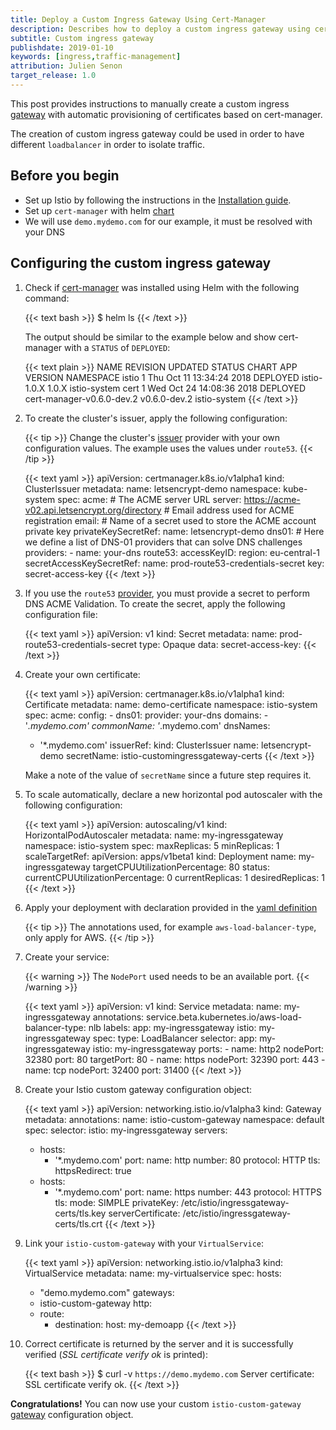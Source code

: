 ```yaml
---
title: Deploy a Custom Ingress Gateway Using Cert-Manager
description: Describes how to deploy a custom ingress gateway using cert-manager manually.
subtitle: Custom ingress gateway
publishdate: 2019-01-10
keywords: [ingress,traffic-management]
attribution: Julien Senon
target_release: 1.0
---
```


This post provides instructions to manually create a custom ingress [gateway](/ko/docs/reference/config/networking/gateway/) with automatic provisioning of certificates based on cert-manager.

The creation of custom ingress gateway could be used in order to have different `loadbalancer` in order to isolate traffic.

## Before you begin

* Set up Istio by following the instructions in the
  [Installation guide](/ko/docs/setup/).
* Set up `cert-manager` with helm [chart](https://github.com/helm/charts/tree/master/stable/cert-manager#installing-the-chart)
* We will use `demo.mydemo.com` for our example,
  it must be resolved with your DNS

## Configuring the custom ingress gateway

1. Check if [cert-manager](https://github.com/helm/charts/tree/master/stable/cert-manager) was installed using Helm with the following command:

    {{< text bash >}}
    $ helm ls
    {{< /text >}}

    The output should be similar to the example below and show cert-manager with a `STATUS` of `DEPLOYED`:

    {{< text plain >}}
    NAME   REVISION UPDATED                  STATUS   CHART                     APP VERSION   NAMESPACE
    istio     1     Thu Oct 11 13:34:24 2018 DEPLOYED istio-1.0.X               1.0.X         istio-system
    cert      1     Wed Oct 24 14:08:36 2018 DEPLOYED cert-manager-v0.6.0-dev.2 v0.6.0-dev.2  istio-system
    {{< /text >}}

1. To create the cluster's issuer, apply the following configuration:

    {{< tip >}}
    Change the cluster's [issuer](https://cert-manager.readthedocs.io/en/latest/reference/issuers.html) provider with your own configuration values. The example uses the values under `route53`.
    {{< /tip >}}

    {{< text yaml >}}
    apiVersion: certmanager.k8s.io/v1alpha1
    kind: ClusterIssuer
    metadata:
      name: letsencrypt-demo
      namespace: kube-system
    spec:
      acme:
        # The ACME server URL
        server: https://acme-v02.api.letsencrypt.org/directory
        # Email address used for ACME registration
        email: <REDACTED>
        # Name of a secret used to store the ACME account private key
        privateKeySecretRef:
          name: letsencrypt-demo
        dns01:
          # Here we define a list of DNS-01 providers that can solve DNS challenges
          providers:
          - name: your-dns
            route53:
              accessKeyID: <REDACTED>
              region: eu-central-1
              secretAccessKeySecretRef:
                name: prod-route53-credentials-secret
                key: secret-access-key
    {{< /text >}}

1. If you use the `route53` [provider](https://cert-manager.readthedocs.io/en/latest/tasks/acme/configuring-dns01/route53.html), you must provide a secret to perform DNS ACME Validation. To create the secret, apply the following configuration file:

    {{< text yaml >}}
    apiVersion: v1
    kind: Secret
    metadata:
      name: prod-route53-credentials-secret
    type: Opaque
    data:
      secret-access-key: <REDACTED BASE64>
    {{< /text >}}

1. Create your own certificate:

    {{< text yaml >}}
    apiVersion: certmanager.k8s.io/v1alpha1
    kind: Certificate
    metadata:
      name: demo-certificate
      namespace: istio-system
    spec:
      acme:
        config:
        - dns01:
            provider: your-dns
          domains:
          - '*.mydemo.com'
      commonName: '*.mydemo.com'
      dnsNames:
      - '*.mydemo.com'
      issuerRef:
        kind: ClusterIssuer
        name: letsencrypt-demo
      secretName: istio-customingressgateway-certs
    {{< /text >}}

    Make a note of the value of `secretName` since a future step requires it.

1. To scale automatically, declare a new horizontal pod autoscaler with the following configuration:

    {{< text yaml >}}
    apiVersion: autoscaling/v1
    kind: HorizontalPodAutoscaler
    metadata:
      name: my-ingressgateway
      namespace: istio-system
    spec:
      maxReplicas: 5
      minReplicas: 1
      scaleTargetRef:
        apiVersion: apps/v1beta1
        kind: Deployment
        name: my-ingressgateway
      targetCPUUtilizationPercentage: 80
    status:
      currentCPUUtilizationPercentage: 0
      currentReplicas: 1
      desiredReplicas: 1
    {{< /text >}}

1. Apply your deployment with declaration provided in the [yaml definition](/blog/2019/custom-ingress-gateway/deployment-custom-ingress.yaml)

    {{< tip >}}
    The annotations used, for example `aws-load-balancer-type`, only apply for AWS.
    {{< /tip >}}

1. Create your service:

    {{< warning >}}
    The `NodePort` used needs to be an available port.
    {{< /warning >}}

    {{< text yaml >}}
    apiVersion: v1
    kind: Service
    metadata:
      name: my-ingressgateway
      annotations:
        service.beta.kubernetes.io/aws-load-balancer-type: nlb
      labels:
        app: my-ingressgateway
        istio: my-ingressgateway
    spec:
      type: LoadBalancer
      selector:
        app: my-ingressgateway
        istio: my-ingressgateway
      ports:
        -
          name: http2
          nodePort: 32380
          port: 80
          targetPort: 80
        -
          name: https
          nodePort: 32390
          port: 443
        -
          name: tcp
          nodePort: 32400
          port: 31400
    {{< /text >}}

1. Create your Istio custom gateway configuration object:

    {{< text yaml >}}
    apiVersion: networking.istio.io/v1alpha3
    kind: Gateway
    metadata:
      annotations:
      name: istio-custom-gateway
      namespace: default
    spec:
      selector:
        istio: my-ingressgateway
      servers:
      - hosts:
        - '*.mydemo.com'
        port:
          name: http
          number: 80
          protocol: HTTP
        tls:
          httpsRedirect: true
      - hosts:
        - '*.mydemo.com'
        port:
          name: https
          number: 443
          protocol: HTTPS
        tls:
          mode: SIMPLE
          privateKey: /etc/istio/ingressgateway-certs/tls.key
          serverCertificate: /etc/istio/ingressgateway-certs/tls.crt
    {{< /text >}}

1. Link your `istio-custom-gateway` with your `VirtualService`:

    {{< text yaml >}}
    apiVersion: networking.istio.io/v1alpha3
    kind: VirtualService
    metadata:
      name: my-virtualservice
    spec:
      hosts:
      - "demo.mydemo.com"
      gateways:
      - istio-custom-gateway
      http:
      - route:
        - destination:
            host: my-demoapp
    {{< /text >}}

1. Correct certificate is returned by the server and it is successfully verified (_SSL certificate verify ok_ is printed):

    {{< text bash >}}
    $ curl -v `https://demo.mydemo.com`
    Server certificate:
      SSL certificate verify ok.
    {{< /text >}}

**Congratulations!** You can now use your custom `istio-custom-gateway` [gateway](/ko/docs/reference/config/networking/gateway/) configuration object.
